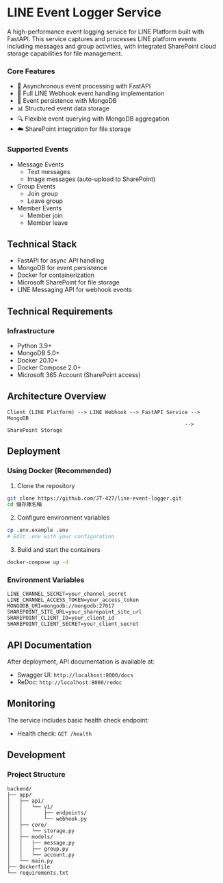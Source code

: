 # LINE Event Logger Service

A high-performance event logging service for LINE Platform built with FastAPI. This service captures and processes LINE platform events including messages and group activities, with integrated SharePoint cloud storage capabilities for file management.

### Core Features

- 🚀 Asynchronous event processing with FastAPI
- 📱 Full LINE Webhook event handling implementation
- 💾 Event persistence with MongoDB
- 📊 Structured event data storage
- 🔍 Flexible event querying with MongoDB aggregation
- ☁️ SharePoint integration for file storage

### Supported Events

- Message Events
  - Text messages
  - Image messages (auto-upload to SharePoint)
- Group Events
  - Join group
  - Leave group
- Member Events
  - Member join
  - Member leave

## Technical Stack

- FastAPI for async API handling
- MongoDB for event persistence
- Docker for containerization
- Microsoft SharePoint for file storage
- LINE Messaging API for webhook events

## Technical Requirements

### Infrastructure

- Python 3.9+
- MongoDB 5.0+
- Docker 20.10+
- Docker Compose 2.0+
- Microsoft 365 Account (SharePoint access)

## Architecture Overview

```plaintext
Client (LINE Platform) --> LINE Webhook --> FastAPI Service --> MongoDB
                                                          --> SharePoint Storage
```

## Deployment

### Using Docker (Recommended)

1. Clone the repository

```bash
git clone https://github.com/JT-427/line-event-logger.git
cd 儲存庫名稱
```

2. Configure environment variables

```bash
cp .env.example .env
# Edit .env with your configuration
```

3. Build and start the containers

```bash
docker-compose up -d
```

### Environment Variables

```plaintext
LINE_CHANNEL_SECRET=your_channel_secret
LINE_CHANNEL_ACCESS_TOKEN=your_access_token
MONGODB_URI=mongodb://mongodb:27017
SHAREPOINT_SITE_URL=your_sharepoint_site_url
SHAREPOINT_CLIENT_ID=your_client_id
SHAREPOINT_CLIENT_SECRET=your_client_secret
```

## API Documentation

After deployment, API documentation is available at:

- Swagger UI: `http://localhost:8000/docs`
- ReDoc: `http://localhost:8000/redoc`

## Monitoring

The service includes basic health check endpoint:

- Health check: `GET /health`

## Development

### Project Structure

```
backend/
├── app/
│   ├── api/
│   │   └── v1/
│   │       ├── endpoints/
│   │       └── webhook.py
│   ├── core/
│   │   └── storage.py
│   ├── models/
│   │   ├── message.py
│   │   ├── group.py
│   │   └── account.py
│   └── main.py
├── Dockerfile
└── requirements.txt
```
